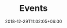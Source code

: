 ---
title: "Events"
date: 2018-12-29T11:02:05+06:00
icon: "ti-calendar"
description: "Lorem ipsum dolor sit amet ipsum dolor sit amet ipsum dolor sit amet"
type : "pages"
---